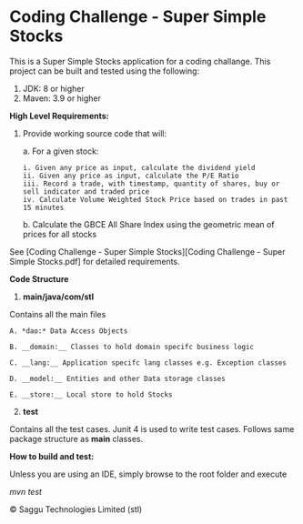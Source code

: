 # Coding Challenge - Super Simple Stocks

This is a Super Simple Stocks application for a coding challange.
This project can be built and tested using the following:
1. JDK: 8 or higher
2. Maven: 3.9 or higher

**High Level Requirements:**
1.	Provide working source code that will:

    a.	For a given stock:
    
        i. Given any price as input, calculate the dividend yield
        ii. Given any price as input, calculate the P/E Ratio
        iii. Record a trade, with timestamp, quantity of shares, buy or sell indicator and traded price
        iv. Calculate Volume Weighted Stock Price based on trades in past 15 minutes
        
    b.	Calculate the GBCE All Share Index using the geometric mean of prices for all stocks

See [Coding Challenge - Super Simple Stocks][Coding Challenge - Super Simple Stocks.pdf] for detailed requirements.

**Code Structure**

1. **main/java/com/stl**

Contains all the main files

    A. *dao:* Data Access Objects

    B. __domain:__ Classes to hold domain specifc business logic

    C. __lang:__ Application specifc lang classes e.g. Exception classes

    D. __model:__ Entities and other Data storage classes

    E. __store:__ Local store to hold Stocks

2. **test**

Contains all the test cases. Junit 4 is used to write test cases. Follows same package structure as **main** classes.

**How to build and test:**

Unless you are using an IDE, simply browse to the root folder and execute

   _mvn test_

&copy; Saggu Technologies Limited (stl)
